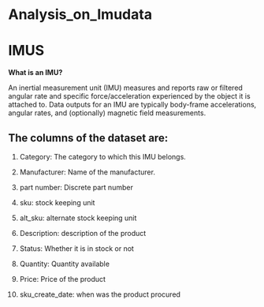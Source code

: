 # Analysis_on_Imudata

# IMUS
**What is an IMU?**

An inertial measurement unit (IMU) measures and reports raw or filtered angular rate and specific force/acceleration experienced by the object it is attached to. Data outputs for an IMU are typically body-frame accelerations, angular rates, and (optionally) magnetic field measurements.

## The columns of the dataset are:

1. Category: The category to which this IMU belongs.

2. Manufacturer: Name of the manufacturer.

3. part number: Discrete part number

4. sku: stock keeping unit

5. alt_sku: alternate stock keeping unit

6. Description: description of the product

7. Status: Whether it is in stock or not

8. Quantity: Quantity available

9. Price: Price of the product

10. sku_create_date: when was the product procured
